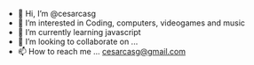 - 👋 Hi, I’m @cesarcasg
- 👀 I’m interested in Coding, computers, videogames and music
- 🌱 I’m currently learning javascript
- 💞️ I’m looking to collaborate on ...
- 📫 How to reach me ... cesarcasg@gmail.com

<!---
cesarcasg/cesarcasg is a ✨ special ✨ repository because its `README.md` (this file) appears on your GitHub profile.
You can click the Preview link to take a look at your changes.
--->
